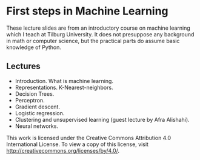 # First steps in Machine Learning

These lecture slides are from an introductory course on machine
learning which I teach at Tilburg University.  It does not presuppose
any background in math or computer science, but the practical parts do
assume basic knowledge of Python.

## Lectures

- Introduction. What is machine learning.
- Representations. K-Nearest-neighbors.
- Decision Trees.
- Perceptron.
- Gradient descent.
- Logistic regression.
- Clustering and unsupervised learning (guest lecture by Afra Alishahi).
- Neural networks.


This work is licensed under the Creative Commons Attribution 4.0
International License. To view a copy of this license, visit
http://creativecommons.org/licenses/by/4.0/.

